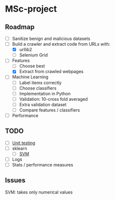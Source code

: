 # MSc-project
## Roadmap
- [ ] Sanitize benign and malicious datasets
- [ ] Build a crawler and extract code from URLs
  with:
  - [x] urllib2
  - [ ] Selenium Grid
- [ ] Features
  - [ ] Choose best
  - [x] Extract from crawled webpages
- [ ] Machine Learning
  - [ ] Label items correctly 
  - [ ] Choose classifiers
  - [ ] Implementation in Python
  - [ ] Validation: 10-cross fold averaged
  - [ ] Extra validation dataset
  - [ ] Compare features / classifiers
- [ ] Performance

## TODO
- [ ] [Unit testing](https://docs.python.org/2/library/unittest.html)
- [ ] sklearn
  - [ ] [SVM](http://scikit-learn.org/stable/modules/svm.html)
- [ ] Logs
- [ ] Stats / performance measures

## Issues
SVM: takes only numerical values

